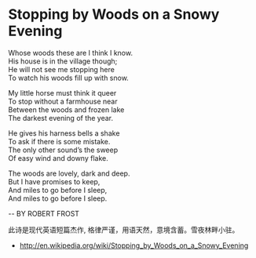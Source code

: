 Stopping by Woods on a Snowy Evening
========


Whose woods these are I think I know.   
His house is in the village though;   
He will not see me stopping here   
To watch his woods fill up with snow.   

My little horse must think it queer   
To stop without a farmhouse near   
Between the woods and frozen lake   
The darkest evening of the year.   

He gives his harness bells a shake   
To ask if there is some mistake.   
The only other sound’s the sweep   
Of easy wind and downy flake.   

The woods are lovely, dark and deep.   
But I have promises to keep,   
And miles to go before I sleep,   
And miles to go before I sleep.

-- BY ROBERT FROST  

此诗是现代英语短篇杰作, 格律严谨，用语天然，意境含蓄。雪夜林畔小驻。

- <http://en.wikipedia.org/wiki/Stopping_by_Woods_on_a_Snowy_Evening>